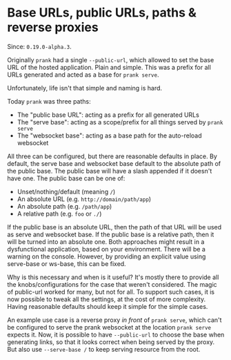 # Base URLs, public URLs, paths & reverse proxies

Since: `0.19.0-alpha.3`.

Originally `prank` had a single `--public-url`, which allowed to set the base URL of the hosted application.
Plain and simple. This was a prefix for all URLs generated and acted as a base for `prank serve`.

Unfortunately, life isn't that simple and naming is hard.

Today `prank` was three paths:

* The "public base URL": acting as a prefix for all generated URLs
* The "serve base": acting as a scope/prefix for all things served by `prank serve`
* The "websocket base": acting as a base path for the auto-reload websocket

All three can be configured, but there are reasonable defaults in place. By default, the serve base and websocket base
default to the absolute path of the public base. The public base will have a slash appended if it doesn't have one. The
public base can be one of:

* Unset/nothing/default (meaning `/`)
* An absolute URL (e.g. `http://domain/path/app`)
* An absolute path (e.g. `/path/app`)
* A relative path (e.g. `foo` or `./`)

If the public base is an absolute URL, then the path of that URL will be used as serve and websocket base. If the public
base is a relative path, then it will be turned into an absolute one. Both approaches might result in a dysfunctional
application, based on your environment. There will be a warning on the console. However, by providing an explicit
value using serve-base or ws-base, this can be fixed.

Why is this necessary and when is it useful? It's mostly there to provide all the knobs/configurations for the case
that weren't considered. The magic of public-url worked for many, but not for all. To support such cases, it
is now possible to tweak all the settings, at the cost of more complexity. Having reasonable defaults should keep it
simple for the simple cases.

An example use case is a reverse proxy *in front* of `prank serve`, which can't be configured to serve the prank
websocket at the location `prank serve` expects it. Now, it is possible to have `--public-url` to choose the base when
generating links, so that it looks correct when being served by the proxy. But also use `--serve-base /` to keep
serving resource from the root.
